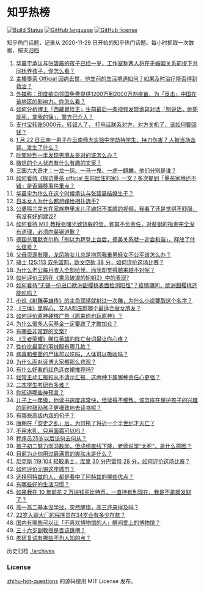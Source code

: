 # 知乎热榜
[![Build Status](https://github.com/ToWeLong/zhihu-hot-questions/workflows/CI/badge.svg)](https://github.com/ToWeLong/zhihu-hot-questions/actions)
[![GitHub language](https://img.shields.io/badge/language-golang-orange.svg)](https://golang.org/)
[![GitHub license](https://img.shields.io/github/license/ToWeLong/zhihu-hot-questions)](https://github.com/ToWeLong/zhihu-hot-questions/blob/main/LICENSE)

知乎热门话题，记录从 2020-11-29 日开始的知乎热门话题。每小时抓取一次数据，按天[归档](./archives)

<!-- BEGIN -->

1. [华晨宇承认与张碧晨的孩子已经一岁，工作室称两人将在无婚姻关系前提下共同抚养孩子，你怎么看？](https://www.zhihu.com/question/440533019)
1. [主播墨茶 Official 因病去世，他生前的生活境遇如何？如果及时治疗能否得到救治？](https://www.zhihu.com/question/440488455)
1. [外媒称：印度欲向邻国免费提供1200万到2000万剂疫苗，为「反击」中国在该地区的影响力。你怎么看？](https://www.zhihu.com/question/440644762)
1. [如何分析博主「西藏冒险王」生前最后一条视频发现诡异对话「别说话，他死就死，拿我的锤」，警方已介入？](https://www.zhihu.com/question/440226087)
1. [支付宝转账5000元，转错人了， 打电话联系对方，对方关机了，该如何要回钱？](https://www.zhihu.com/question/351571558)
1. [1 月 22 日云南一男子在云南师大实验中学劫持学生，持刀伤害 7 人被当场击毙，发生了什么？](https://www.zhihu.com/question/440668867)
1. [吵架吵到一半发现男朋友是对的该怎么办？](https://www.zhihu.com/question/422596620)
1. [微信的个人状态有什么有趣的文案？](https://www.zhihu.com/question/440514246)
1. [三国六大奇才：一龙一凤、一马一鬼、一虎一麒麟，他们分别是谁？](https://www.zhihu.com/question/440017706)
1. [如何看待《探访墨茶 official 生前居住的家》一文？多次提到「墨茶家境还不错」是否偏移事件重点？](https://www.zhihu.com/question/440725655)
1. [华晨宇为什么在这个时候承认与张碧晨结婚生子？](https://www.zhihu.com/question/440655743)
1. [日本女人为什么都想嫁给相扑选手?](https://www.zhihu.com/question/352910962)
1. [公婆隔三差五在家族群里发儿子媳妇不孝顺的视频，我看了还是觉得不舒服，有没有好的建议?](https://www.zhihu.com/question/440440260)
1. [如何看待 MIT 教授张曙光致饶毅的信，称其不负责任，对裴钢的指责完全没有道理，必须向裴钢道歉？](https://www.zhihu.com/question/440634424)
1. [德国总理默克尔称「别以为拜登上台后，德美关系就一定会和谐」，释放了什么信号？](https://www.zhihu.com/question/440650417)
1. [父母资源有限，龙凤胎女儿总是抱怨我重男轻女不公平该怎么办？](https://www.zhihu.com/question/417785073)
1. [骑士 125:113 双杀篮网，欧文空砍 38 分，如何评价这场比赛？](https://www.zhihu.com/question/440736450)
1. [为什么老公每月收入全部给我，而我却觉得越来越不对呢？](https://www.zhihu.com/question/434293862)
1. [如何评价王鸥在《乘风破浪的姐姐2》中的表现?](https://www.zhihu.com/question/440631567)
1. [如何看待“无锡一份进口欧洲甜樱桃表面检测阳性”？疫情期间，欧洲甜樱桃还能吃吗？](https://www.zhihu.com/question/440652915)
1. [小说《射雕英雄传》的主角郭靖就射过一次雕，为什么小说要取这个名字？](https://www.zhihu.com/question/440235365)
1. [《三体》里程心、艾AA和庒颜哪个最适合做女朋友？](https://www.zhihu.com/question/435274918)
1. [如何评价原神硬核广告《原来你也玩原神》？](https://www.zhihu.com/question/440684314)
1. [为什么很多人买基金一定要跌了才敢加仓？](https://www.zhihu.com/question/440460820)
1. [有哪些非常野的文案?](https://www.zhihu.com/question/440236283)
1. [《王者荣耀》哪位英雄的阵亡台词最让你心疼？](https://www.zhihu.com/question/422796196)
1. [性价比最高的羽绒服有哪几款？](https://www.zhihu.com/question/21938429)
1. [病毒和细菌的尸体可以吃吗，人体可以吸收吗？](https://www.zhihu.com/question/439649684)
1. [为什么面对读博大家都那么悲观？](https://www.zhihu.com/question/439204161)
1. [有什么好看的红色连衣裙推荐吗?](https://www.zhihu.com/question/305567605)
1. [经常主动汇报和从不请示汇报，这两种下属哪种责任心更强？](https://www.zhihu.com/question/437347222)
1. [二本学生考研有多难？](https://www.zhihu.com/question/382462947)
1. [你知道哪些神预言？](https://www.zhihu.com/question/48944599)
1. [儿子上一年级，他读书速度非常快，但读得不细致。该怎样在保护孩子的兴趣的同时鼓励孩子更细致地去读书呢？](https://www.zhihu.com/question/411684396)
1. [有哪些高级内涵的句子？](https://www.zhihu.com/question/430792595)
1. [唐朝在「安史之乱」后，为何拖了将近一个半世纪才灭亡？](https://www.zhihu.com/question/342407601)
1. [不用水乳，只用面霜可以吗？](https://www.zhihu.com/question/65889927)
1. [程序员25岁以后该何去何从？](https://www.zhihu.com/question/431580355)
1. [孩子初二努力学习数学，但成绩直线下降，老师说学“太死”，是什么原因？](https://www.zhihu.com/question/440361057)
1. [目前为止你用过最满意的爽肤水是什么？](https://www.zhihu.com/question/398986367)
1. [尼克斯 119:104 轻取勇士，库里 30 分巴雷特 28 分，如何评价这场比赛？](https://www.zhihu.com/question/440587930)
1. [如何评价无锡这座城市？](https://www.zhihu.com/question/24613643)
1. [选择阿特兹的人，都是看中了阿特兹的哪些优点？](https://www.zhihu.com/question/439953387)
1. [有哪些好的生活习惯？](https://www.zhihu.com/question/434082763)
1. [如果我在 10 年前花 2 万块钱买比特币，一直持有到现在，我是不是就发财了？](https://www.zhihu.com/question/439136003)
1. [高一高二基本没学过，突然醒悟，高三还来得及吗？](https://www.zhihu.com/question/430476316)
1. [22岁入职大厂的程序员在34岁会有多少存款？](https://www.zhihu.com/question/436336543)
1. [国内有哪些可以让「不喜欢博物馆的人」瞬间爱上的博物馆？](https://www.zhihu.com/question/440425208)
1. [三十六岁副教授是否该跳槽？](https://www.zhihu.com/question/440257592)
1. [考研复试有哪些不为人知的点？](https://www.zhihu.com/question/65942939)

<!-- END -->

历史归档 [./archives](./archives)


### License
[zhihu-hot-questions](https://github.com/towelong/zhihu-hot-questions) 的源码使用 MIT License 发布。